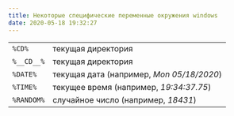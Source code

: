 ```yaml
---
title: Некоторые специфические переменные окружения windows
date: 2020-05-18 19:32:27
---
```


|            |                                           |
| ---------- | ----------------------------------------- |
| `%CD%`     | текущая директория                        |
| `%__CD__%` | текущая директория                        |
| `%DATE%`   | текущая дата (например, _Mon 05/18/2020_) |
| `%TIME%`   | текущее время (например, _19:34:37.75_)   |
| `%RANDOM%` | случайное число (например, _18431_)       |
